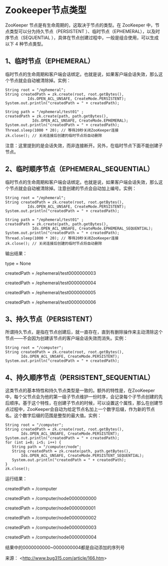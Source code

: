 # Zookeeper节点类型

ZooKeeper 节点是有生命周期的，这取决于节点的类型。在 ZooKeeper 中，节点类型可以分为持久节点（PERSISTENT ）、临时节点（EPHEMERAL），以及时序节点（SEQUENTIAL ），具体在节点创建过程中，一般是组合使用，可以生成以下 4 种节点类型。

## **1、临时节点（EPHEMERAL）**

临时节点的生命周期和客户端会话绑定。也就是说，如果客户端会话失效，那么这个节点就会自动被清除掉。实例：

```
String root = "/ephemeral";
String createdPath = zk.create(root, root.getBytes(),
          Ids.OPEN_ACL_UNSAFE, CreateMode.PERSISTENT);
System.out.println("createdPath = " + createdPath);
        
String path = "/ephemeral/test01" ; 
createdPath = zk.create(path, path.getBytes(),
            Ids.OPEN_ACL_UNSAFE, CreateMode.EPHEMERAL);
System.out.println("createdPath = " + createdPath);
Thread.sleep(1000 * 20); // 等待20秒关闭ZooKeeper连接
zk.close(); // 关闭连接后创建的临时节点将自动删除
```

注意：这里提到的是会话失效，而非连接断开。另外，在临时节点下面不能创建子节点。

## **2、临时顺序节点（EPHEMERAL_SEQUENTIAL）**

临时节点的生命周期和客户端会话绑定。也就是说，如果客户端会话失效，那么这个节点就会自动被清除掉。注意创建的节点会自动加上编号。实例：

```
String root = "/ephemeral";
String createdPath = zk.create(root, root.getBytes(),
          Ids.OPEN_ACL_UNSAFE, CreateMode.PERSISTENT);
System.out.println("createdPath = " + createdPath);
        
String path = "/ephemeral/test01" ; 
createdPath = zk.create(path, path.getBytes(),
            Ids.OPEN_ACL_UNSAFE, CreateMode.EPHEMERAL_SEQUENTIAL);
System.out.println("createdPath = " + createdPath);
Thread.sleep(1000 * 20); // 等待20秒关闭ZooKeeper连接
zk.close(); // 关闭连接后创建的临时节点将自动删除
```

输出结果：

type = None

createdPath = /ephemeral/test0000000003

createdPath = /ephemeral/test0000000004

createdPath = /ephemeral/test0000000005

createdPath = /ephemeral/test0000000006

## **3、持久节点（PERSISTENT）**

所谓持久节点，是指在节点创建后，就一直存在，直到有删除操作来主动清除这个节点——不会因为创建该节点的客户端会话失效而消失。实例：

```
String root = "/computer";
String createdPath = zk.create(root, root.getBytes(),
       Ids.OPEN_ACL_UNSAFE, CreateMode.PERSISTENT);
System.out.println("createdPath = " + createdPath);
```



## **4、持久顺序节点（PERSISTENT_SEQUENTIAL）**

这类节点的基本特性和持久节点类型是一致的。额外的特性是，在ZooKeeper中，每个父节点会为他的第一级子节点维护一份时序，会记录每个子节点创建的先后顺序。基于这个特性，在创建子节点的时候，可以设置这个属性，那么在创建节点过程中，ZooKeeper会自动为给定节点名加上一个数字后缀，作为新的节点名。这个数字后缀的范围是整型的最大值。实例：

```
String root = "/computer";
String createdPath = zk.create(root, root.getBytes(),
       Ids.OPEN_ACL_UNSAFE, CreateMode.PERSISTENT);
System.out.println("createdPath = " + createdPath);
for (int i=0; i<5; i++) {
   String path = "/computer/node";
   String createdPath = zk.create(path, path.getBytes(),
       Ids.OPEN_ACL_UNSAFE, CreateMode.PERSISTENT_SEQUENTIAL);
   System.out.println("createdPath = " + createdPath);
}
zk.close();
```

运行结果：

createdPath = /computer

createdPath = /computer/node0000000000

createdPath = /computer/node0000000001

createdPath = /computer/node0000000002

createdPath = /computer/node0000000003

createdPath = /computer/node0000000004

结果中的0000000000~0000000004都是自动添加的序列号

来源： <<http://www.bug315.com/article/166.htm>>

 